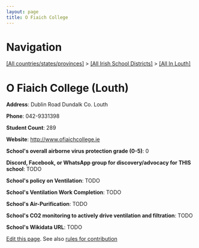 ```yaml
---
layout: page
title: O Fiaich College
---
```

# Navigation

[[All countries/states/provinces]](../../..) > [[All Irish School Districts]](../..) > [[All In Louth]](..)

# O Fiaich College (Louth)

**Address**: Dublin Road Dundalk Co. Louth

**Phone**: 042-9331398

**Student Count**: 289

**Website**: <http://www.ofiaichcollege.ie>

**School's overall airborne virus protection grade (0-5)**: 0

**Discord, Facebook, or WhatsApp group for discovery/advocacy for THIS school**: TODO

**School's policy on Ventilation**: TODO

**School's Ventilation Work Completion**: TODO

**School's Air-Purification**: TODO

**School's CO2 monitoring to actively drive ventilation and filtration**: TODO

**School's Wikidata URL**: TODO


[Edit this page](https://github.com/ventilate-schools/Ireland/edit/main/./Louth/O_Fiaich_College.md). See also [rules for contribution](../../../contribution-rules/)